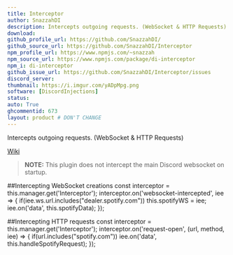 ```yaml
---
title: Interceptor
author: SnazzahDI
description: Intercepts outgoing requests. (WebSocket & HTTP Requests)
download:
github_profile_url: https://github.com/SnazzahDI/
github_source_url: https://github.com/SnazzahDI/Interceptor
npm_profile_url: https://www.npmjs.com/~snazzah
npm_source_url: https://www.npmjs.com/package/di-interceptor
npm_i: di-interceptor
github_issue_url: https://github.com/SnazzahDI/Interceptor/issues
discord_server:
thumbnail: https://i.imgur.com/yADpMpg.png
software: [DiscordInjections]
status:
auto: True
ghcommentid: 673
layout: product # DON'T CHANGE
---
```

Intercepts outgoing requests. (WebSocket & HTTP Requests)

[Wiki](https://github.com/SnazzahDI/Interceptor/wiki)

>**NOTE:** This plugin does not intercept the main Discord websocket on startup.

##Intercepting WebSocket creations
    const interceptor = this.manager.get('Interceptor');
    interceptor.on('websocket-intercepted', iee => {
    if(iee.ws.url.includes("dealer.spotify.com")) this.spotifyWS = iee;
    iee.on('data', this.spotifyData);
    });

##Intercepting HTTP requests
    const interceptor = this.manager.get('Interceptor');
    interceptor.on('request-open', (url, method, iee) => {
    if(url.includes("spotify.com")) iee.on('data', this.handleSpotifyRequest);
    });